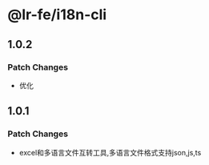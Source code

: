 # @lr-fe/i18n-cli

## 1.0.2

### Patch Changes

- 优化

## 1.0.1

### Patch Changes

- excel和多语言文件互转工具,多语言文件格式支持json,js,ts
